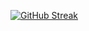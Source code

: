 [![GitHub Streak](https://streak-stats.demolab.com?user=TheBlckbird&theme=transparent)](https://git.io/streak-stats)
